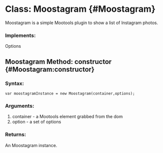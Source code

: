 Class: Moostagram {#Moostagram}
=========================================

Moostagram is a simple Mootools plugin to show a list of Instagram photos.

### Implements:

Options

Moostagram Method: constructor {#Moostagram:constructor}
-------------------------------------------------------------------


### Syntax:

	var moostagramInstance = new Moostagram(container,options);

### Arguments:

1. container - a Mootools element grabbed from the dom
2. option - a set of options

### Returns:

An Moostagram instance.